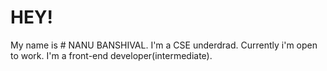 # HEY!
My name is # NANU BANSHIVAL.
I'm a CSE underdrad. Currently i'm open to work.
I'm a front-end developer(intermediate).
